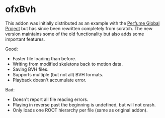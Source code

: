 # ofxBvh

This addon was initially distributed as an example with the [Perfume Global Project](https://github.com/perfume-dev/example-openFrameworks/blob/master/ofxBvh/src/ofxBvh.h) but has since been rewritten completely from scratch. The new version maintains some of the old functionality but also adds some important features.

 Good:
 - Faster file loading than before.
 - Writing from modified skeletons back to motion data.
 - Saving BVH files.
 - Supports multiple (but not all) BVH formats.
 - Playback doesn't accumulate error.
 
 Bad:
 - Doesn't report all file reading errors.
 - Playing in reverse past the beginning is undefined, but will not crash.
 - Only loads one ROOT hierarchy per file (same as original addon).